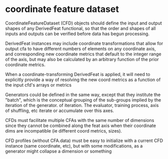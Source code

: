 # coordinate feature dataset

CoordinateFeatureDataset (CFD) objects should define the input
and output shapes of any DerivedFeat functional, so that the
order and shapes of all inputs and outputs can be verified before
data has begun processing.

DerivedFeat instances may include coordinate transformations that
allow for output cfa to have different numbers of elements on any
coordinate axis, and corresponding new coordinate metrics that
default to the integer range of the axis, but may also be calculated
by an arbitrary function of the prior coordinate metrics.

When a coordinate-transforming DerivedFeat is applied, it will need
to explicitly provide a way of resolving the new coord metrics as a
function of the input cfd's arrays or metrics

Generators could be defined in the same way, except that they
institute the "batch", which is the conceptual grouping of the
sub-groups implied by the iteration of the generator.
of iteration. The evaluator, training process, axis of shuffling,
etc iterate or accumulate over this axes.

CFDs must facilitate multiple CFAs with the same number of dimensions
since they cannot be combined along the feat axis when their
coordinate dims are incompatible (ie different coord metrics, sizes).

CFD profiles (without CFA.data) must be easy to initialize with a
current CFD instance (same coordinate, etc), but with some
modifications, as a generator might collapse a dimension or something

